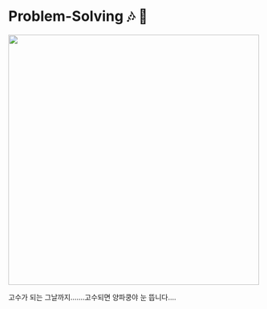 # Problem-Solving 🎶 🎵

<img width="500" src="https://github.com/user-attachments/assets/46801340-0e53-4ddb-b600-1322793dafac" />

고수가 되는 그날까지.......고수되면 양파쿵야 눈 뜹니다....